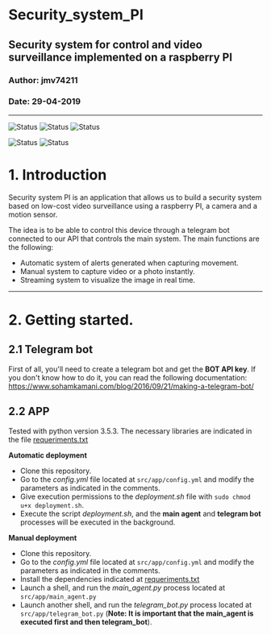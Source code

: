 # Security_system_PI

## Security system for control and video surveillance implemented on a raspberry PI

### Author: jmv74211

### Date: 29-04-2019

---

![Status](https://img.shields.io/badge/-RasperryPI-red.svg)
![Status](https://img.shields.io/badge/-Python-green.svg)
![Status](https://img.shields.io/badge/-Telegram-blue.svg)

![Status](https://img.shields.io/badge/Status-implementing-orange.svg)
![Status](https://img.shields.io/badge/Status-documenting-orange.svg)

# 1. Introduction

Security system PI is an application that allows us to build a security system based on low-cost video surveillance using a raspberry PI, a camera and a motion sensor.

The idea is to be able to control this device through a telegram bot connected to our API that controls the main system. The main functions are the following:
- Automatic system of alerts generated when capturing movement.
- Manual system to capture video or a photo instantly.
- Streaming system to visualize the image in real time.

---

# 2. Getting started.

## 2.1 Telegram bot

First of all, you'll need to create a telegram bot and get the **BOT API key**. If you don't know how to do it, you can read the following documentation: https://www.sohamkamani.com/blog/2016/09/21/making-a-telegram-bot/


## 2.2 APP
Tested with python version 3.5.3. The necessary libraries are indicated in the file [requeriments.txt](https://github.com/jmv74211/Security_system_PI/blob/master/requeriments.txt)

**Automatic deployment**

- Clone this repository.
- Go to the *config.yml* file located at `src/app/config.yml` and modify the parameters as indicated in the comments.
- Give execution permissions to the *deployment.sh* file with `sudo chmod u+x deployment.sh`.
- Execute the script *deployment.sh*, and the **main agent** and **telegram bot** processes will be executed in the background.

**Manual deployment**
- Clone this repository.
- Go to the *config.yml* file located at `src/app/config.yml` and modify the parameters as indicated in the comments.
- Install the dependencies indicated at [requeriments.txt](https://github.com/jmv74211/Security_system_PI/blob/master/requeriments.txt)
- Launch a shell, and run the *main_agent.py* process located at `src/app/main_agent.py`
- Launch another shell, and run the *telegram_bot.py* process located at `src/app/telegram_bot.py` (**Note: It is important that the main_agent is executed first and then telegram_bot**).